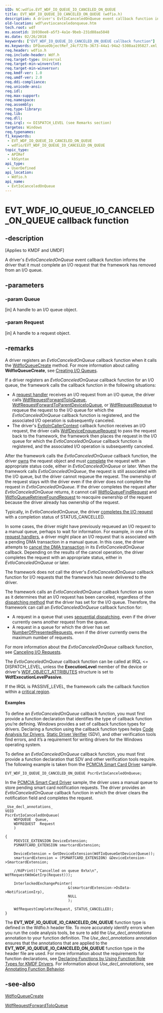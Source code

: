 ```yaml
---
UID: NC:wdfio.EVT_WDF_IO_QUEUE_IO_CANCELED_ON_QUEUE
title: EVT_WDF_IO_QUEUE_IO_CANCELED_ON_QUEUE (wdfio.h)
description: A driver's EvtIoCanceledOnQueue event callback function informs the driver that it must complete an I/O request that the framework has removed from an I/O queue.
old-location: wdf\evtiocanceledonqueue.htm
tech.root: wdf
ms.assetid: 1b938ee8-a5f3-4a1e-9beb-231d88aa5848
ms.date: 02/26/2018
keywords: ["EVT_WDF_IO_QUEUE_IO_CANCELED_ON_QUEUE callback function"]
ms.keywords: DFQueueObjectRef_24cf727b-3673-44a1-94a2-5308aa195827.xml, EVT_WDF_IO_QUEUE_IO_CANCELED_ON_QUEUE, EVT_WDF_IO_QUEUE_IO_CANCELED_ON_QUEUE callback, EvtIoCanceledOnQueue, EvtIoCanceledOnQueue callback function, kmdf.evtiocanceledonqueue, wdf.evtiocanceledonqueue, wdfio/EvtIoCanceledOnQueue
req.header: wdfio.h
req.include-header: Wdf.h
req.target-type: Universal
req.target-min-winverclnt: 
req.target-min-winversvr: 
req.kmdf-ver: 1.0
req.umdf-ver: 2.0
req.ddi-compliance: 
req.unicode-ansi: 
req.idl: 
req.max-support: 
req.namespace: 
req.assembly: 
req.type-library: 
req.lib: 
req.dll: 
req.irql: <= DISPATCH_LEVEL (see Remarks section)
targetos: Windows
req.typenames: 
f1_keywords:
 - EVT_WDF_IO_QUEUE_IO_CANCELED_ON_QUEUE
 - wdfio/EVT_WDF_IO_QUEUE_IO_CANCELED_ON_QUEUE
topic_type:
 - APIRef
 - kbSyntax
api_type:
 - UserDefined
api_location:
 - Wdfio.h
api_name:
 - EvtIoCanceledOnQueue
---
```


# EVT_WDF_IO_QUEUE_IO_CANCELED_ON_QUEUE callback function


## -description

<p class="CCE_Message">[Applies to KMDF and UMDF]</p>

A driver's <i>EvtIoCanceledOnQueue</i> event callback function informs the driver that it must complete an I/O request that the framework has removed from an I/O queue.

## -parameters

### -param Queue 

[in]
A handle to an I/O queue object.

### -param Request 

[in]
A handle to a request object.

## -remarks

A driver registers an <i>EvtIoCanceledOnQueue</i> callback function when it calls the <a href="https://docs.microsoft.com/windows-hardware/drivers/ddi/wdfio/nf-wdfio-wdfioqueuecreate">WdfIoQueueCreate</a> method. For more information about calling <b>WdfIoQueueCreate</b>, see <a href="https://docs.microsoft.com/windows-hardware/drivers/wdf/creating-i-o-queues">Creating I/O Queues</a>.

If a driver registers an <i>EvtIoCanceledOnQueue</i> callback function for an I/O queue, the framework calls the callback function in the following situations:

<ul>
<li>
A <a href="https://docs.microsoft.com/windows-hardware/drivers/wdf/request-handlers">request handler</a> receives an I/O request from an I/O queue, the driver calls <a href="https://docs.microsoft.com/windows-hardware/drivers/ddi/wdfrequest/nf-wdfrequest-wdfrequestforwardtoioqueue">WdfRequestForwardToIoQueue</a>, <a href="https://docs.microsoft.com/windows-hardware/drivers/ddi/wdfrequest/nf-wdfrequest-wdfrequestforwardtoparentdeviceioqueue">WdfRequestForwardToParentDeviceIoQueue</a>, or <a href="https://docs.microsoft.com/windows-hardware/drivers/ddi/wdfrequest/nf-wdfrequest-wdfrequestrequeue">WdfRequestRequeue</a> to requeue the request to the I/O queue for which the <i>EvtIoCanceledOnQueue</i> callback function is registered, and the associated I/O operation is subsequently canceled.

</li>
<li>
The driver's <a href="https://docs.microsoft.com/windows-hardware/drivers/ddi/wdfdevice/nc-wdfdevice-evt_wdf_io_in_caller_context">EvtIoInCallerContext</a> callback function receives an I/O request, the driver calls <a href="https://docs.microsoft.com/windows-hardware/drivers/ddi/wdfdevice/nf-wdfdevice-wdfdeviceenqueuerequest">WdfDeviceEnqueueRequest</a> to pass the request back to the framework, the framework then places the request in the I/O queue for which the <i>EvtIoCanceledOnQueue</i> callback function is registered, and the associated I/O operation is subsequently canceled.

</li>
</ul>
After the framework calls the <i>EvtIoCanceledOnQueue</i> callback function, the driver <a href="https://docs.microsoft.com/windows-hardware/drivers/wdf/request-ownership">owns</a> the request object and must <a href="https://docs.microsoft.com/windows-hardware/drivers/wdf/completing-i-o-requests">complete</a> the request with an appropriate status code, either in <i>EvtIoCanceledOnQueue</i> or later.  When the framework calls <i>EvtIoCanceledOnQueue</i>, the request is still associated with the I/O queue, but the driver cannot requeue the request. The ownership of the request stays with the driver even if the driver does not complete the request in <i>EvtIoCanceledOnQueue</i>. If the driver completes the request after <i>EvtIoCanceledOnQueue</i> returns, it cannot call <a href="https://docs.microsoft.com/windows-hardware/drivers/ddi/wdfio/nf-wdfio-wdfioqueuefindrequest">WdfIoQueueFindRequest</a>  and <a href="https://docs.microsoft.com/windows-hardware/drivers/devtest/kmdf-wdfioqueueretrievefoundrequest">WdfIoQueueRetrieveFoundRequest</a> to reacquire ownership of the request because the driver already has ownership of the request.

Typically, in <i>EvtIoCanceledOnQueue</i>, the driver <a href="https://docs.microsoft.com/windows-hardware/drivers/wdf/completing-i-o-requests">completes the I/O request</a> with a completion status of STATUS_CANCELLED.

In some cases, the driver might have previously requeued an I/O request to a manual queue, perhaps to wait for information.  For example, in one of its <a href="https://docs.microsoft.com/windows-hardware/drivers/wdf/request-handlers">request handlers</a>, a driver might place an I/O request that is associated with a pending DMA transaction in a manual queue.  In this case, the driver attempts to <a href="https://docs.microsoft.com/windows-hardware/drivers/wdf/canceling-dma-transactions">cancel the DMA transaction</a> in its <i>EvtIoCanceledOnQueue</i> callback. Depending on the results of the cancel operation, the driver completes the request with an appropriate status, either in <i>EvtIoCanceledOnQueue</i> or later.

The framework does not call the driver's <i>EvtIoCanceledOnQueue</i> callback function for I/O requests that the framework has never delivered to the driver.

The framework calls an <i>EvtIoCanceledOnQueue</i> callback function as soon as it determines that an I/O request has been canceled, regardless of the <a href="https://docs.microsoft.com/windows-hardware/drivers/wdf/dispatching-methods-for-i-o-requests">dispatching method</a> that the driver has set for the I/O queue. Therefore, the framework can call an <i>EvtIoCanceledOnQueue</i> callback function for:

<ul>
<li>
A request in a queue that uses <a href="https://docs.microsoft.com/windows-hardware/drivers/wdf/dispatching-methods-for-i-o-requests">sequential dispatching</a>, even if the driver currently owns another request from the queue.

</li>
<li>
A request in a queue for which the driver has set <a href="https://docs.microsoft.com/windows-hardware/drivers/ddi/wdfio/ns-wdfio-_wdf_io_queue_config">NumberOfPresentedRequests</a>, even if the driver currently owns the maximum number of requests.

</li>
</ul>
For more information about the <i>EvtIoCanceledOnQueue</i> callback function, see <a href="https://docs.microsoft.com/windows-hardware/drivers/wdf/canceling-i-o-requests">Canceling I/O Requests</a>.

The <i>EvtIoCanceledOnQueue</i> callback function can be called at IRQL <= DISPATCH_LEVEL, unless the <b>ExecutionLevel</b> member of the device or driver's <a href="https://docs.microsoft.com/windows-hardware/drivers/ddi/wdfobject/ns-wdfobject-_wdf_object_attributes">WDF_OBJECT_ATTRIBUTES</a> structure is set to <b>WdfExecutionLevelPassive</b>.

If the IRQL is PASSIVE_LEVEL, the framework calls the callback function within a <a href="https://docs.microsoft.com/windows-hardware/drivers/kernel/critical-regions-and-guarded-regions">critical region</a>.


#### Examples

To define an <i>EvtIoCanceledOnQueue</i> callback function, you must first provide a function declaration that identifies the type of callback function you’re defining. Windows provides a set of callback function types for drivers. Declaring a function using the callback function types helps <a href="https://docs.microsoft.com/windows-hardware/drivers/devtest/code-analysis-for-drivers">Code Analysis for Drivers</a>, <a href="https://docs.microsoft.com/windows-hardware/drivers/devtest/static-driver-verifier">Static Driver Verifier</a> (SDV), and other verification tools find errors, and it’s a requirement for writing drivers for the Windows operating system.

To define an <i>EvtIoCanceledOnQueue</i> callback function, you must first provide a function declaration that SDV and other verification tools require.  The following example is taken from the <a href="https://go.microsoft.com/fwlink/p/?linkid=256155">PCMCIA Smart Card Driver</a> sample.


```
EVT_WDF_IO_QUEUE_IO_CANCELED_ON_QUEUE PscrEvtIoCanceledOnQueue;
```

In the <a href="https://go.microsoft.com/fwlink/p/?linkid=256155">PCMCIA Smart Card Driver</a> sample, the driver uses a manual queue to store pending smart card notification requests. The driver provides an <i>EvtIoCanceledOnQueue</i> callback function in which the driver clears the notification field and completes the request.


```
_Use_decl_annotations_
VOID
PscrEvtIoCanceledOnQueue(
    WDFQUEUE  Queue,
    WDFREQUEST  Request
    )

{
    PDEVICE_EXTENSION DeviceExtension;
    PSMARTCARD_EXTENSION smartcardExtension;

    DeviceExtension = GetDeviceExtension(WdfIoQueueGetDevice(Queue));
    smartcardExtension = (PSMARTCARD_EXTENSION) &DeviceExtension->SmartcardExtension;

    //KdPrint(("Cancelled on queue 0x%x\n", WdfRequestWdmGetIrp(Request)));

    InterlockedExchangePointer(
                             &(smartcardExtension->OsData->NotificationIrp),
                             NULL
                             );

    WdfRequestComplete(Request, STATUS_CANCELLED);
}
```

The <b>EVT_WDF_IO_QUEUE_IO_CANCELED_ON_QUEUE</b> function type is defined in the Wdfio.h header file. To more accurately identify errors when you run the code analysis tools, be sure to add the _Use_decl_annotations_ annotation to your function definition. The _Use_decl_annotations_ annotation ensures that the annotations that are applied to the <b>EVT_WDF_IO_QUEUE_IO_CANCELED_ON_QUEUE</b> function type in the header file are used. For more information about the requirements for function declarations, see <a href="https://docs.microsoft.com/windows-hardware/drivers/devtest/declaring-functions-by-using-function-role-types-for-kmdf-drivers">Declaring Functions by Using Function Role Types for KMDF Drivers</a>. For information about _Use_decl_annotations_, see <a href="https://docs.microsoft.com/visualstudio/code-quality/annotating-function-behavior?view=vs-2015">Annotating Function Behavior</a>.

## -see-also

<a href="https://docs.microsoft.com/windows-hardware/drivers/ddi/wdfio/nf-wdfio-wdfioqueuecreate">WdfIoQueueCreate</a>



<a href="https://docs.microsoft.com/windows-hardware/drivers/ddi/wdfrequest/nf-wdfrequest-wdfrequestforwardtoioqueue">WdfRequestForwardToIoQueue</a>

